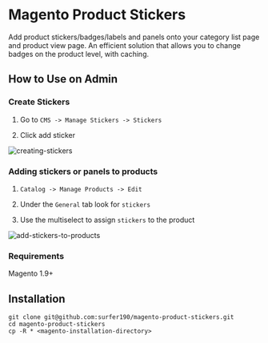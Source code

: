 # Magento Product Stickers

Add product stickers/badges/labels and panels onto your category list page and product view page.
An efficient solution that allows you to change badges on the product level, with caching.

## How to Use on Admin

### Create Stickers

1. Go to `CMS -> Manage Stickers -> Stickers`

2. Click add sticker

![creating-stickers](http://number1.co.za/wp-content/uploads/2016/10/Screenshot-from-2016-10-06-11-47-31.png)

### Adding stickers or panels to products

1. `Catalog -> Manage Products -> Edit`

2. Under the `General` tab look for `stickers`

3. Use the multiselect to assign `stickers` to the product

![add-stickers-to-products](http://number1.co.za/wp-content/uploads/2016/10/Screenshot-from-2016-10-06-11-52-56.png)

### Requirements

Magento 1.9+

## Installation

```
git clone git@github.com:surfer190/magento-product-stickers.git
cd magento-product-stickers
cp -R * <magento-installation-directory>
```
